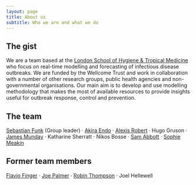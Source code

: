 ```yaml
---
layout: page
title: About us
subtitle: Who we are and what we do
---
```


## The gist 
We are a team based at the [London School of Hygiene & Tropical Medicine](https://www.lshtm.ac.uk) who focus on real-time modelling and forecasting of infectious disease outbreaks. We are funded by the Wellcome Trust and work in collaboration with a number of other research groups, public health agencies and non-governmental organisations. Our main aim is to develop and use modelling methodology that makes the most of available resources to provide insights useful for outbreak response, control and prevention. 

## The team

[Sebastian Funk](https://www.lshtm.ac.uk/aboutus/people/funk.sebastian) (Group leader) · [Akira Endo](https://www.lshtm.ac.uk/aboutus/people/endo.akira) · [Alexis Robert](https://www.lshtm.ac.uk/aboutus/people/robert.alexis) · Hugo Gruson · [James Munday](https://www.lshtm.ac.uk/aboutus/people/munday.james) · Katharine Sherratt · Nikos Bosse · [Sam Abbott](https://samabbott.co.uk/about) · [Sophie Meakin](https://www.lshtm.ac.uk/aboutus/people/meakin.sophie)

## Former team members

[Flavio Finger](https://ffinger.github.io/) · [Joe Palmer](https://pure.royalholloway.ac.uk/portal/en/persons/joseph-palmer(dce02baf-426d-4ea1-a242-818b7cf5158a).html) · [Robin Thompson](https://warwick.ac.uk/fac/sci/maths/people/staff/thompson/) · Joel Hellewell
